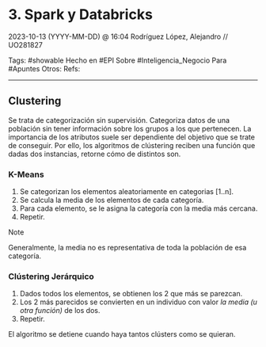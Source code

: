 # 3. Spark y Databricks
2023-10-13 (YYYY-MM-DD) @ 16:04
Rodríguez López, Alejandro // UO281827

Tags:
	#showable
	Hecho en #EPI
	Sobre #Inteligencia_Negocio 
	Para #Apuntes
	Otros:
	Refs:
 
<hr>

## Clustering

Se trata de categorización sin supervisión.
Categoriza datos de una población sin tener información sobre los grupos a los que pertenecen.
La importancia de los atributos suele ser dependiente del objetivo que se trate de conseguir.
Por ello, los algoritmos de clústering reciben una función que dadas dos instancias, retorne cómo de distintos son.

### K-Means

1. Se categorizan los elementos aleatoriamente en categorias [1..n].
2. Se calcula la media de los elementos de cada categoría.
3. Para cada elemento, se le asigna la categoría con la media más cercana.
4. Repetir.

> [!note] 
> Generalmente, la media no es representativa de toda la población de esa categoría.

### Clústering Jerárquico

1. Dados todos los elementos, se obtienen los 2 que más se parezcan.
2. Los 2 más parecidos se convierten en un individuo con valor _la media (u otra función)_ de los dos.
3. Repetir.

El algoritmo se detiene cuando haya tantos clústers como se quieran.
